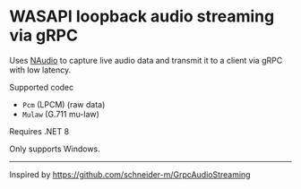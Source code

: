 # WASAPI loopback audio streaming via gRPC

Uses [NAudio](https://github.com/naudio/NAudio) to capture live audio data and transmit it to a client via gRPC with low latency.

Supported codec
- `Pcm` (LPCM) (raw data)
- `Mulaw` (G.711 mu-law)

Requires .NET 8

Only supports Windows.

------

Inspired by https://github.com/schneider-m/GrpcAudioStreaming
